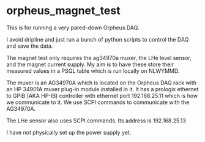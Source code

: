 # orpheus_magnet_test
This is for running a very pared-down Orpheus DAQ. 

I avoid dripline and just run a bunch of python scripts to control the DAQ and save the data.

The magnet test only requires the ag34970a muxer, the LHe level sensor, and the magnet current supply. My aim is to have these store their measured values in a PSQL table which is run locally on NLWYMMD.

The muxer is an AG34970A which is located on the Orpheus DAQ rack with an HP 34901A muxer plug-in module installed in it.
It has a prologix ethernet to GPIB (AKA HP-IB) controller with ethernet port 192.168.25.11 which is how we communicate to it.
We use SCPI commands to communicate with the AG34970A.

The LHe sensor also uses SCPI commands. Its address is 192.168.25.13

I have not physically set up the power supply yet.